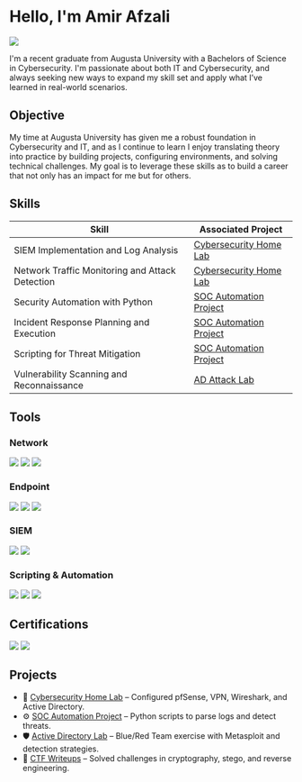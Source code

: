 # Hello, I'm Amir Afzali
<a href="https://www.linkedin.com/in/amir-afzali-1688a2314/"><img src="https://img.shields.io/badge/-LinkedIn-0072b1?&style=for-the-badge&logo=linkedin&logoColor=white" /></a>

I'm a recent graduate from Augusta University with a Bachelors of Science in Cybersecurity. I'm passionate about both IT and Cybersecurity, and always seeking new ways to expand my skill set and apply what I’ve learned in real-world scenarios.
## Objective

My time at Augusta University has given me a robust foundation in Cybersecurity and IT, and as I continue to learn I enjoy translating theory into practice by building projects, configuring environments, and solving technical challenges. My goal is to leverage these skills as to build a career that not only has an impact for me but for others. 
## Skills

| Skill                                         | Associated Project                                                                 |
|----------------------------------------------|------------------------------------------------------------------------------------|
| SIEM Implementation and Log Analysis         | <a href="https://github.com/amircyberafzali/Cybersecurity-Home-Lab">Cybersecurity Home Lab</a>     |
| Network Traffic Monitoring and Attack Detection | <a href="https://github.com/yourusername/home-lab">Cybersecurity Home Lab</a>   |
| Security Automation with Python              | <a href="https://github.com/yourusername/soc-automation">SOC Automation Project</a>|
| Incident Response Planning and Execution     | <a href="https://github.com/yourusername/soc-automation">SOC Automation Project</a>|
| Scripting for Threat Mitigation              | <a href="https://github.com/yourusername/soc-automation">SOC Automation Project</a>|
| Vulnerability Scanning and Reconnaissance    | <a href="https://github.com/yourusername/active-directory-lab">AD Attack Lab</a>  |

## Tools

### Network
<div>
    <img src="https://img.shields.io/badge/-Wireshark-1679A7?&style=for-the-badge&logo=Wireshark&logoColor=white" />
    <img src="https://img.shields.io/badge/-Security_Onion-8B0000?&style=for-the-badge&logo=Wireshark&logoColor=white" />
    <img src="https://img.shields.io/badge/-Nmap-04B45F?&style=for-the-badge&logo=Proxmox&logoColor=white" />
</div>

### Endpoint
<div>
    <img src="https://img.shields.io/badge/-Windows_Defender-0078D4?&style=for-the-badge&logo=Microsoft&logoColor=white" />
    <img src="https://img.shields.io/badge/-Autopsy-4B275F?&style=for-the-badge&logoColor=white" />
    <img src="https://img.shields.io/badge/-FTK_Imager-2F4F4F?&style=for-the-badge&logoColor=white" />
</div>

### SIEM
<div>
    <img src="https://img.shields.io/badge/-Splunk-000000?&style=for-the-badge&logo=Splunk&logoColor=white" />
    <img src="https://img.shields.io/badge/-Security_Onion-DAA520?&style=for-the-badge&logoColor=white" />
</div>

### Scripting & Automation
<div>
    <img src="https://img.shields.io/badge/-Python-3776AB?&style=for-the-badge&logo=Python&logoColor=white" />
    <img src="https://img.shields.io/badge/-PowerShell-5391FE?&style=for-the-badge&logo=PowerShell&logoColor=white" />
    <img src="https://img.shields.io/badge/-Bash-000000?&style=for-the-badge&logo=GNU-Bash&logoColor=white" />
</div>

## Certifications
<div>
<img src="https://img.shields.io/badge/-Security%2B-FF0000?&style=for-the-badge&logo=CompTIA&logoColor=white" />
<img src="https://img.shields.io/badge/-Cyber_Defender_Certificate-006400?&style=for-the-badge&logoColor=white" />
</div>

## Projects
- 🔐 <a href="https://github.com/amircyberafzali/Cybersecurity-Home-Lab">Cybersecurity Home Lab</a> – Configured pfSense, VPN, Wireshark, and Active Directory.
- ⚙️ <a href="https://github.com/yourusername/soc-automation">SOC Automation Project</a> – Python scripts to parse logs and detect threats.
- 🛡️ <a href="https://github.com/yourusername/active-directory-lab">Active Directory Lab</a> – Blue/Red Team exercise with Metasploit and detection strategies.
- 🧠 <a href="https://github.com/yourusername/ctf-writeups">CTF Writeups</a> – Solved challenges in cryptography, stego, and reverse engineering.

